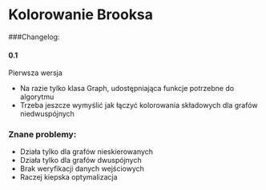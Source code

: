 # Kolorowanie Brooksa

###Changelog:
#### 0.1
Pierwsza wersja
* Na razie tylko klasa Graph, udostępniająca funkcje potrzebne do algorytmu
* Trzeba jeszcze wymyślić jak łączyć kolorowania składowych dla grafów niedwuspójnych

### Znane problemy:
* Działa tylko dla grafów nieskierowanych
* Działa tylko dla grafów dwuspójnych
* Brak weryfikacji danych wejściowych
* Raczej kiepska optymalizacja